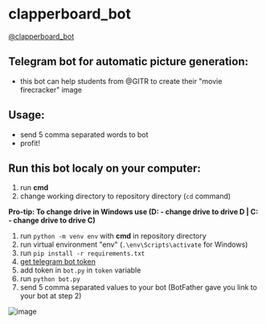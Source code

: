 # clapperboard_bot
[@clapperboard_bot](https://t.me/gitr_canon_bot)


## Telegram bot for automatic picture generation:
- this bot can help students from @GITR to create their "movie firecracker" image

## Usage:
- send 5 comma separated words to bot
- profit!

## Run this bot localy on your computer:
1. run **cmd**
1. change working directory to repository directory (`cd` command)

**Pro-tip: To change drive in Windows use (D: - change drive to drive D | C: - change drive to drive C)**
1. run `python -m venv env` with **cmd** in repository directory
1. run virtual environment "env" (`.\env\Scripts\activate` for Windows)
1. run `pip install -r requirements.txt`
2. [get telegram bot token](t.me/BotFather)
3. add token in `bot.py` in `token` variable
4. run `python bot.py`
5. send 5 comma separated values to your bot (BotFather gave you link to your bot at step 2)

![image](https://user-images.githubusercontent.com/48328325/200103222-0cc26067-49af-405d-ae77-e1cea3d4d1a5.png)
